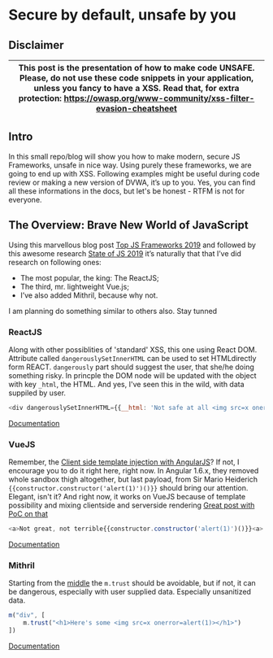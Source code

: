 # Secure by default, unsafe by you

## Disclaimer
|This post is the presentation of how to make code **UNSAFE**. Please, do not use these code snippets in your application, unless you fancy to have a XSS. Read that, for extra protection: https://owasp.org/www-community/xss-filter-evasion-cheatsheet|
|---------------------------------------------------------------------------------------------------------------------------------------------------------------------------------------------- |


## Intro
In this small repo/blog will show you how to make modern, secure JS Frameworks, unsafe in nice way. Using purely these frameworks, we are going to end up with XSS. Following examples might be useful during code review or making a new version of DVWA, it’s up to you. Yes, you can find all these informations in the docs, but let's be honest - RTFM is not for everyone. 


## The Overview: Brave New World of JavaScript  
Using this marvellous blog post [Top JS Frameworks 2019](https://medium.com/javascript-scene/top-javascript-frameworks-and-topics-to-learn-in-2019-b4142f38df20) and followed by this awesome research [State of JS 2019](https://2019.stateofjs.com/front-end-frameworks/) it’s naturally that that I’ve did research on following ones: 

* The most popular, the king: The ReactJS; 
* The third, mr. lightweight Vue.js;
* I’ve also added Mithril, because why not.

I am planning do something similar to others also. Stay tunned

### ReactJS

Along with other possiblities of 'standard' XSS, this one using React DOM. Attribute called `dangerouslySetInnerHTML` can be used to set HTMLdirectly form REACT. `dangerously` part should suggest the user, that she/he doing something risky. In princple the DOM node will be updated with the object with key `_html`, the HTML. And yes, I've seen this in the wild, with data suppiled by user.

```javascript
<div dangerouslySetInnerHTML={{__html: 'Not safe at all <img src=x onerror=alert(1)>'}} />
```
[Documentation](https://reactjs.org/docs/dom-elements.html#dangerouslysetinnerhtml)

### VueJS

Remember, the [Client side template injection with AngularJS](https://portswigger.net/research/xss-without-html-client-side-template-injection-with-angularjs)? If not, I encourage you to do it right here, right now. In Angular 1.6.x, they removed whole sandbox thigh altogether, but last payload, from Sir Mario Heiderich ```{{constructor.constructor('alert(1)')()}}``` should bring our attention. Elegant, isn't it? And right now, it works on VueJS because of template possibility and mixing clientside and serverside rendering [Great post with PoC on that](https://github.com/dotboris/vuejs-serverside-template-xss)


```javascript
<a>Not great, not terrible{{constructor.constructor('alert(1)')()}}<a>
```
[Documentation](https://vuejs.org/v2/guide/security.html)

### Mithril

Starting from the [middle](https://mithril.js.org/trust.html#avoid-trusting-html) the `m.trust` should be avoidable, but if not, it can be dangerous, especially with user supplied data. Especially unsanitized data. 

```javascript
m("div", [
    m.trust("<h1>Here's some <img src=x onerror=alert(1)></h1>")
])
```
[Documentation](https://mithril.js.org/trust.html)

